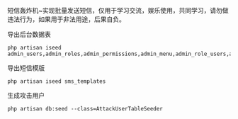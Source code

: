 短信轰炸机~实现批量发送短信，仅用于学习交流，娱乐使用，共同学习，请勿做违法行为，如果用于非法用途，后果自负。

导出后台数据表
```
php artisan iseed admin_users,admin_roles,admin_permissions,admin_menu,admin_role_users,admin_role_permissions,admin_role_menu,admin_permission_menu,admin_settings,admin_extensions,admin_extension_histories
```

导出短信模版
```
php artisan iseed sms_templates
```

生成攻击用户
```
php artisan db:seed --class=AttackUserTableSeeder
```
